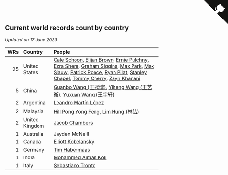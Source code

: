 ## Current world records count by country

*Updated on 17 June 2023*

| WRs | Country | People |
| ---: | :--- | :--- |
| 25 | United States | [Cale Schoon](https://www.worldcubeassociation.org/persons/2014SCHO02), [Elijah Brown](https://www.worldcubeassociation.org/persons/2015BROW03), [Ernie Pulchny](https://www.worldcubeassociation.org/persons/2010PULC01), [Ezra Shere](https://www.worldcubeassociation.org/persons/2019SHER10), [Graham Siggins](https://www.worldcubeassociation.org/persons/2016SIGG01), [Max Park](https://www.worldcubeassociation.org/persons/2012PARK03), [Max Siauw](https://www.worldcubeassociation.org/persons/2017SIAU02), [Patrick Ponce](https://www.worldcubeassociation.org/persons/2012PONC02), [Ryan Pilat](https://www.worldcubeassociation.org/persons/2016PILA03), [Stanley Chapel](https://www.worldcubeassociation.org/persons/2016CHAP04), [Tommy Cherry](https://www.worldcubeassociation.org/persons/2015CHER07), [Zayn Khanani](https://www.worldcubeassociation.org/persons/2018KHAN28) |
| 5 | China | [Guanbo Wang (王冠博)](https://www.worldcubeassociation.org/persons/2018WANG35), [Yiheng Wang (王艺衡)](https://www.worldcubeassociation.org/persons/2019WANY36), [Yuxuan Wang (王宇轩)](https://www.worldcubeassociation.org/persons/2009WANG13) |
| 2 | Argentina | [Leandro Martín López](https://www.worldcubeassociation.org/persons/2018LOPE22) |
| 2 | Malaysia | [Hill Pong Yong Feng](https://www.worldcubeassociation.org/persons/2017FENG10), [Lim Hung (林弘)](https://www.worldcubeassociation.org/persons/2016HUNG08) |
| 2 | United Kingdom | [Jacob Chambers](https://www.worldcubeassociation.org/persons/2017CHAM09) |
| 1 | Australia | [Jayden McNeill](https://www.worldcubeassociation.org/persons/2012MCNE01) |
| 1 | Canada | [Elliott Kobelansky](https://www.worldcubeassociation.org/persons/2019KOBE03) |
| 1 | Germany | [Tim Habermaas](https://www.worldcubeassociation.org/persons/2007HABE01) |
| 1 | India | [Mohammed Aiman Koli](https://www.worldcubeassociation.org/persons/2017KOLI01) |
| 1 | Italy | [Sebastiano Tronto](https://www.worldcubeassociation.org/persons/2011TRON02) |


<a href="https://github.com/jonatanklosko/wca_statistics" class="github-corner" aria-label="View source on Github"><svg width="80" height="80" viewBox="0 0 250 250" style="fill:#151513; color:#fff; position: absolute; top: 0; border: 0; right: 0;" aria-hidden="true"><path d="M0,0 L115,115 L130,115 L142,142 L250,250 L250,0 Z"></path><path d="M128.3,109.0 C113.8,99.7 119.0,89.6 119.0,89.6 C122.0,82.7 120.5,78.6 120.5,78.6 C119.2,72.0 123.4,76.3 123.4,76.3 C127.3,80.9 125.5,87.3 125.5,87.3 C122.9,97.6 130.6,101.9 134.4,103.2" fill="currentColor" style="transform-origin: 130px 106px;" class="octo-arm"></path><path d="M115.0,115.0 C114.9,115.1 118.7,116.5 119.8,115.4 L133.7,101.6 C136.9,99.2 139.9,98.4 142.2,98.6 C133.8,88.0 127.5,74.4 143.8,58.0 C148.5,53.4 154.0,51.2 159.7,51.0 C160.3,49.4 163.2,43.6 171.4,40.1 C171.4,40.1 176.1,42.5 178.8,56.2 C183.1,58.6 187.2,61.8 190.9,65.4 C194.5,69.0 197.7,73.2 200.1,77.6 C213.8,80.2 216.3,84.9 216.3,84.9 C212.7,93.1 206.9,96.0 205.4,96.6 C205.1,102.4 203.0,107.8 198.3,112.5 C181.9,128.9 168.3,122.5 157.7,114.1 C157.9,116.9 156.7,120.9 152.7,124.9 L141.0,136.5 C139.8,137.7 141.6,141.9 141.8,141.8 Z" fill="currentColor" class="octo-body"></path></svg></a><style>.github-corner:hover .octo-arm{animation:octocat-wave 560ms ease-in-out}@keyframes octocat-wave{0%,100%{transform:rotate(0)}20%,60%{transform:rotate(-25deg)}40%,80%{transform:rotate(10deg)}}@media (max-width:500px){.github-corner:hover .octo-arm{animation:none}.github-corner .octo-arm{animation:octocat-wave 560ms ease-in-out}}</style>
